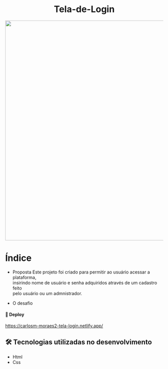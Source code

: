 <h1 align="center">Tela-de-Login</h1>

<div align="left">
  <img src="https://media-exp1.licdn.com/dms/image/C4D22AQFs0peZU9lsPw/feedshare-shrink_800/0/1667689067237?e=1670457600&v=beta&t=lSauARlL0UcfOvwdKOLmiU_Gcsj15_PxxUbICHmvF1M" width="700px">
</div>

# Índice

- Proposta
Este projeto foi criado para permitir ao usuário acessar a plataforma,<br>
insirindo nome de usuário e senha adquiridos através de um cadastro feito<br>
pelo usuário ou um admnistrador.

- O desafio

#### 🚀 Deploy
https://carlosm-moraes2-tela-login.netlify.app/

## 🛠️ Tecnologias utilizadas no desenvolvimento

* Html
* Css


